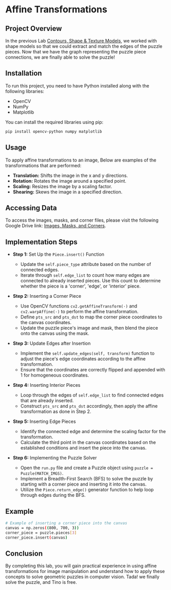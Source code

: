 # Affine Transformations

## Project Overview

In the previous Lab [Contours, Shape & Texture Models](https://github.com/Sani-Abdullahi-Sani/Computer-Vision/tree/main/Contours%2C%20Shape%20%26%20Texture%20Models), we worked with shape models so that we could extract and match the edges of the puzzle pieces. Now that we have the graph representing the puzzle piece connections, we are finally able to solve the puzzle!


## Installation
To run this project, you need to have Python installed along with the following libraries:

- OpenCV
- NumPy
- Matplotlib

You can install the required libraries using pip:

```bash
pip install opencv-python numpy matplotlib
```

## Usage
To apply affine transformations to an image, Below are examples of the transformations that are performed:

- **Translation:** Shifts the image in the x and y directions.
- **Rotation:** Rotates the image around a specified point.
- **Scaling:** Resizes the image by a scaling factor.
- **Shearing:** Skews the image in a specified direction.

## Accessing Data

To access the images, masks, and corner files, please visit the following Google Drive link: [Images, Masks, and Corners](https://drive.google.com/file/d/1geO67J3zbUB-GzITWDRlVb049LpwzZRv/view?usp=sharing).

## Implementation Steps
- **Step 1:** Set Up the `Piece.insert()` Function
  - Update the `self.piece_type` attribute based on the number of connected edges.
  - Iterate through `self.edge_list` to count how many edges are connected to already inserted pieces. Use this count to determine whether the piece is a 'corner', 'edge', or 'interior' piece.

- **Step 2:** Inserting a Corner Piece
  - Use OpenCV functions `cv2.getAffineTransform(·)` and `cv2.warpAffine(·)` to perform the affine transformation.
  - Define `pts_src` and `pts_dst` to map the corner piece coordinates to the canvas coordinates.
  - Update the puzzle piece's image and mask, then blend the piece onto the canvas using the mask.

- **Step 3:** Update Edges after Insertion
  - Implement the `self.update_edges(self, transform)` function to adjust the piece's edge coordinates according to the affine transformation.
  - Ensure that the coordinates are correctly flipped and appended with 1 for homogeneous coordinates.

- **Step 4:** Inserting Interior Pieces
  - Loop through the edges of `self.edge_list` to find connected edges that are already inserted.
  - Construct `pts_src` and `pts_dst` accordingly, then apply the affine transformation as done in Step 2.

- **Step 5:** Inserting Edge Pieces
  - Identify the connected edge and determine the scaling factor for the transformation.
  - Calculate the third point in the canvas coordinates based on the established conditions and insert the piece into the canvas.
  
- **Step 6:** Implementing the Puzzle Solver
  - Open the `run.py` file and create a Puzzle object using `puzzle = Puzzle(MATCH_IMGS)`.
  - Implement a Breadth-First Search (BFS) to solve the puzzle by starting with a corner piece and inserting it into the canvas.
  - Utilize the `Piece.return_edge()` generator function to help loop through edges during the BFS.

## Example
```bash
# Example of inserting a corner piece into the canvas
canvas = np.zeros((800, 700, 3))
corner_piece = puzzle.pieces[3]
corner_piece.insert(canvas)
```

## Conclusion
By completing this lab, you will gain practical experience in using affine transformations for image manipulation and understand how to apply these concepts to solve geometric puzzles in computer vision. Tada! we finally solve the puzzle, and Tino is free.



